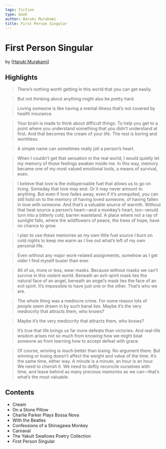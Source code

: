 ```yaml
---
tags: fiction
type: book
author: Haruki Murakami
title: First Person Singular
---
```


# First Person Singular
by [[Haruki Murakami]]

## Highlights
> There’s nothing worth getting in this world that you can get easily.

> But not thinking about anything might also be pretty hard.

> Loving someone is like having a mental illness that’s not covered by health insurance.

> Your brain is made to think about difficult things. To help you get to a point where you understand something that you didn’t understand at first. And that becomes the cream of your life. The rest is boring and worthless.

> A simple name can sometimes really jolt a person’s heart.

> When I couldn’t get that sensation in the real world, I would quietly let my memory of those feelings awaken inside me. In this way, memory became one of my most valued emotional tools, a means of survival, even.

> I believe that love is the indispensable fuel that allows us to go on living. Someday that love may end. Or it may never amount to anything. But even if love fades away, even if it’s unrequited, you can still hold on to the memory of having loved someone, of having fallen in love with someone. And that’s a valuable source of warmth. Without that heat source a person’s heart—and a monkey’s heart, too—would turn into a bitterly cold, barren wasteland. A place where not a ray of sunlight falls, where the wildflowers of peace, the trees of hope, have no chance to grow.

> I plan to use these memories as my own little fuel source I burn on cold nights to keep me warm as I live out what’s left of my own personal life.

> Even without any major work-related assignments, somehow as I get older I find myself busier than ever.

> All of us, more or less, wear masks. Because without masks we can’t survive in this violent world. Beneath an evil-spirit mask lies the natural face of an angel, beneath an angel’s mask lies the face of an evil spirit. It’s impossible to have just one or the other. That’s who we are.

> The whole thing was a mediocre crime. For some reason lots of people seem drawn in by such banal lies. Maybe it’s the very mediocrity that attracts them, who knows?

> Maybe it’s the very mediocrity that attracts them, who knows?

> It’s true that life brings us far more defeats than victories. And real-life wisdom arises not so much from knowing how we might beat someone as from learning how to accept defeat with grace.

> Of course, winning is much better than losing. No argument there. But winning or losing doesn’t affect the weight and value of the time. It’s the same time, either way. A minute is a minute, an hour is an hour. We need to cherish it. We need to deftly reconcile ourselves with time, and leave behind as many precious memories as we can—that’s what’s the most valuable.

## Contents
* Cream
* On a Stone Pillow
* Charlie Parker Plays Bossa Nova
* With the Beatles
* Confessions of a Shinagawa Monkey
* Carnaval
* The Yakult Swallows Poetry Collection
* First Person Singular


[//begin]: # "Autogenerated link references for markdown compatibility"
[Haruki Murakami]: <../authors/Haruki Murakami.md> "Haruki Murakami"
[//end]: # "Autogenerated link references"